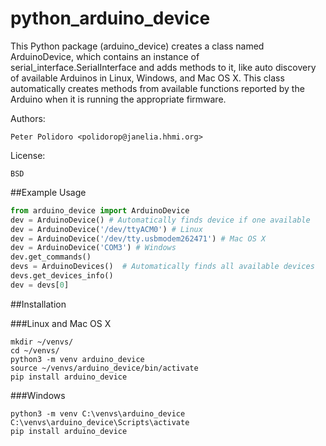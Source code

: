 python_arduino_device
=====================

This Python package (arduino\_device) creates a class named
ArduinoDevice, which contains an instance of
serial\_interface.SerialInterface and adds methods to it, like auto
discovery of available Arduinos in Linux, Windows, and Mac OS X. This
class automatically creates methods from available functions reported
by the Arduino when it is running the appropriate firmware.

Authors:

    Peter Polidoro <polidorop@janelia.hhmi.org>

License:

    BSD

##Example Usage


```python
from arduino_device import ArduinoDevice
dev = ArduinoDevice() # Automatically finds device if one available
dev = ArduinoDevice('/dev/ttyACM0') # Linux
dev = ArduinoDevice('/dev/tty.usbmodem262471') # Mac OS X
dev = ArduinoDevice('COM3') # Windows
dev.get_commands()
devs = ArduinoDevices()  # Automatically finds all available devices
devs.get_devices_info()
dev = devs[0]
```

##Installation

###Linux and Mac OS X

```shell
mkdir ~/venvs/
cd ~/venvs/
python3 -m venv arduino_device
source ~/venvs/arduino_device/bin/activate
pip install arduino_device
```

###Windows

```shell
python3 -m venv C:\venvs\arduino_device
C:\venvs\arduino_device\Scripts\activate
pip install arduino_device
```
